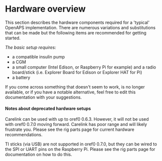 # Hardware overview

This section describes the hardware components required for a 'typical' OpenAPS implementation. There are numerous variations and substitutions that can be made but the following items are recommended for getting started. 

_The basic setup requires:_
* a compatible insulin pump
* a CGM
* a small computer (Intel Edison, or Raspberry Pi for example) and a radio board/stick (i.e. Explorer Board for Edison or Explorer HAT for Pi)
* a battery 

If you come across something that doesn't seem to work, is no longer available, or if you have a notable alternative, feel free to edit this documentation with your suggestions.

#### Notes about deprecated hardware setups

Carelink can be used with up to oref0 0.6.3. However, it will not be used with oref0 0.7.0 moving forward. Carelink has poor range and will likely frustrate you. Please see the rig parts page for current hardware recommendations.

TI sticks (via USB) are not supported in oref0 0.7.0, but they can be wired to the SPI or UART pins on the Raspberry Pi. Please see the rig parts page for documentation on how to do this.
